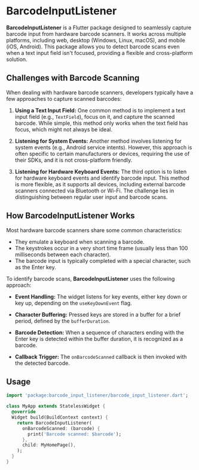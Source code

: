 # BarcodeInputListener

**BarcodeInputListener** is a Flutter package designed to seamlessly capture barcode input from hardware barcode scanners. It works across multiple platforms, including web, desktop (Windows, Linux, macOS), and mobile (iOS, Android). This package allows you to detect barcode scans even when a text input field isn't focused, providing a flexible and cross-platform solution.

## Challenges with Barcode Scanning

When dealing with hardware barcode scanners, developers typically have a few approaches to capture scanned barcodes:

1. **Using a Text Input Field:** One common method is to implement a text input field (e.g., `TextField`), focus on it, and capture the scanned barcode. While simple, this method only works when the text field has focus, which might not always be ideal.

2. **Listening for System Events:** Another method involves listening for system events (e.g., Android service intents). However, this approach is often specific to certain manufacturers or devices, requiring the use of their SDKs, and it is not cross-platform friendly.

3. **Listening for Hardware Keyboard Events:** The third option is to listen for hardware keyboard events and identify barcode input. This method is more flexible, as it supports all devices, including external barcode scanners connected via Bluetooth or Wi-Fi. The challenge lies in distinguishing between regular user input and barcode scans.

## How BarcodeInputListener Works

Most hardware barcode scanners share some common characteristics:
- They emulate a keyboard when scanning a barcode.
- The keystrokes occur in a very short time frame (usually less than 100 milliseconds between each character).
- The barcode input is typically completed with a special character, such as the Enter key.

To identify barcode scans, **BarcodeInputListener** uses the following approach:

- **Event Handling:** The widget listens for key events, either key down or key up, depending on the `useKeyDownEvent` flag.
  
- **Character Buffering:** Pressed keys are stored in a buffer for a brief period, defined by the `bufferDuration`.

- **Barcode Detection:** When a sequence of characters ending with the Enter key is detected within the buffer duration, it is recognized as a barcode.

- **Callback Trigger:** The `onBarcodeScanned` callback is then invoked with the detected barcode.

## Usage

```dart
import 'package:barcode_input_listener/barcode_input_listener.dart';

class MyApp extends StatelessWidget {
  @override
  Widget build(BuildContext context) {
    return BarcodeInputListener(
      onBarcodeScanned: (barcode) {
        print('Barcode scanned: $barcode');
      },
      child: MyHomePage(),
    );
  }
}
